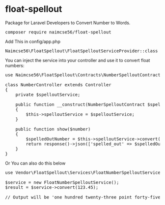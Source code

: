 
# float-spellout
Package for Laravel Developers to Convert Number to Words.
<pre>composer require naimcse56/float-spellout</pre>
Add This in config/app.php
<pre>Naimcse56\FloatSpellout\FloatSpelloutServiceProvider::class</pre>
You can inject the service into your controller and use it to convert float numbers:
<pre>
use Naimcse56\FloatSpellout\Contracts\NumberSpelloutContract;

class NumberController extends Controller
{
    private $spelloutService;

    public function __construct(NumberSpelloutContract $spelloutService)
    {
        $this->spelloutService = $spelloutService;
    }

    public function show($number)
    {
        $spelledOutNumber = $this->spelloutService->convert(floatval($number));
        return response()->json(['spelled_out' => $spelledOutNumber]);
    }
}
</pre>
Or You can also do this below
<pre>
use Vendor\FloatSpellout\Services\FloatNumberSpelloutService;

$service = new FloatNumberSpelloutService();
$result = $service->convert(123.45);

// Output will be 'one hundred twenty-three point forty-five'
</pre>

